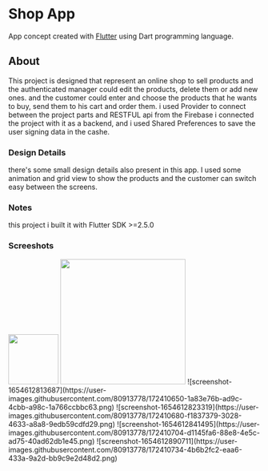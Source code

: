 # Shop App

App concept created with [Flutter](https://flutter.dev/) using Dart programming language.

## About

This project is designed that represent an online shop to sell products and the authenticated manager could edit the products, delete them or add new ones. and the customer could enter and choose the products that he wants to buy, send them to his cart and order them. i used Provider to connect between the project parts and RESTFUL api from the Firebase i connected the project with it as a backend, and i used Shared Preferences to save the user signing data in the cashe.

### Design Details
there's some small design details also present in this app. I used some animation and grid view to show the products and the customer can switch easy between the screens. 

### Notes
this project i built it with Flutter SDK >=2.5.0

### Screeshots
 <img src="https://your-image-url.type" width="100" height="100">
<img screenshot-1654612679056 src="https://user-images.githubusercontent.com/80913778/172410633-4b19422e-ad17-48f7-9014-87117c02ea75.png" width="250" height="250">
![screenshot-1654612813687](https://user-images.githubusercontent.com/80913778/172410650-1a83e76b-ad9c-4cbb-a98c-1a766ccbbc63.png)
![screenshot-1654612823319](https://user-images.githubusercontent.com/80913778/172410680-f1837379-3028-4633-a8a8-9edb59cdfd29.png)
![screenshot-1654612841495](https://user-images.githubusercontent.com/80913778/172410704-d1145fa6-88e8-4e5c-ad75-40ad62db1e45.png)
![screenshot-1654612890711](https://user-images.githubusercontent.com/80913778/172410734-4b6b2fc2-eaa6-433a-9a2d-bb9c9e2d48d2.png)
